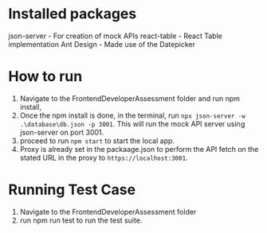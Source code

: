 # Installed packages
json-server - For creation of mock APIs
react-table - React Table implementation
Ant Design - Made use of the Datepicker

# How to run
1. Navigate to the FrontendDeveloperAssessment folder and run npm install,
2. Once the npm install is done, in the terminal, run `npx json-server -w .\database\db.json -p 3001`. This will run the mock API server using json-server on port 3001.
3. proceed to run `npm start` to start the local app.
4. Proxy is already set in the packaage.json to perform the API fetch on the stated URL in the proxy to `https://localhost:3001`.

# Running Test Case
1. Navigate to the FrontendDeveloperAssessment folder
2. run npm run test to run the test suite.
